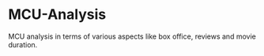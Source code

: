# MCU-Analysis
MCU analysis in terms of various aspects like box office, reviews and movie duration.
